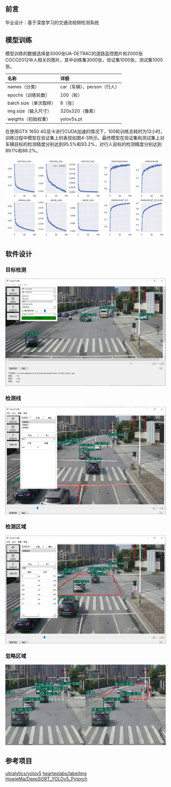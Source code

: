 ## 前言

毕业设计：基于深度学习的交通流视频检测系统

## 模型训练

模型训练的数据选择是3000张UA-DETRAC的道路监控图片和2000张COCO2012中人相关的图片，其中训练集3000张，验证集1000张，测试集1000张。

| 名称 | 详细 |
| :-- | :-- |
| names（分类） | car（车辆），person（行人） |
| epochs（训练轮数） | 100（轮） |
| batch size（单次取样） | 8（张） |
| img size（输入尺寸） | 320x320（像素） |
| weights（初始权重） | yolov5s.pt |

在使用GTX 1650 4G显卡进行CUDA加速的情况下，100轮训练总耗时为12小时，训练过程中模型在验证集上的表现如图4-3所示。最终模型在验证集和测试集上对车辆目标的检测精度分别达到95.5%和93.2%，对行人目标的检测精度分别达到89.1%和86.2%。

![](Figure_1.png)

## 软件设计

### 目标检测

![](Figure_2.png)

### 检测线

![](Figure_3.png)

### 检测区域

![](Figure_4.png)

### 忽略区域

![](Figure_5.png)

## 参考项目

[ultralytics/yolov5](https://github.com/ultralytics/yolov5)
[heartexlabs/labelImg](https://github.com/heartexlabs/labelImg)
[HowieMa/DeepSORT_YOLOv5_Pytorch](https://github.com/HowieMa/DeepSORT_YOLOv5_Pytorch)